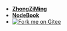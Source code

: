 * [**ZhongZiMing**](https://zzming.cn)
* [**NodeBook**](https://nodebook.zzming.cn)
* [![Fork me on Gitee](https://gitee.com/zhongziming/android-book/widgets/widget_5.svg?color=36ab61)](https://gitee.com/zhongziming/android-book)
